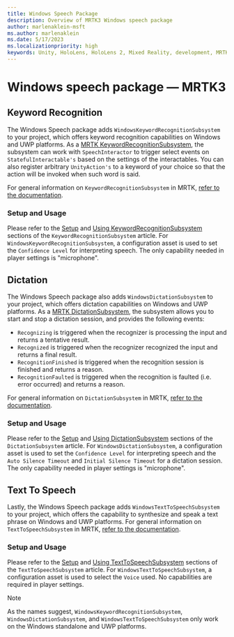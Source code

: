 ```yaml
---
title: Windows Speech Package
description: Overview of MRTK3 Windows speech package
author: marlenaklein-msft
ms.author: marlenaklein
ms.date: 5/17/2023
ms.localizationpriority: high
keywords: Unity, HoloLens, HoloLens 2, Mixed Reality, development, MRTK3, windows speech, speech, keyword, keyword recognition, speech recognition, Mixed Reality Toolkit
---
```


# Windows speech package &#8212; MRTK3

## Keyword Recognition

The Windows Speech package adds `WindowsKeywordRecognitionSubsystem` to your project, which offers keyword recognition capabilities on Windows and UWP platforms. As a [MRTK KeywordRecognitionSubsystem](../../../mrtk3-core/packages/core/subsystems/keywordrecognitionsubsystem.md), the subsystem can work with `SpeechInteractor` to trigger select events on `StatefulInteractable's` based on the settings of the interactables. You can also register arbitrary `UnityAction's` to a keyword of your choice so that the action will be invoked when such word is said.

For general information on `KeywordRecognitionSubsystem` in MRTK, [refer to the documentation](../../../mrtk3-core/packages/core/subsystems/keywordrecognitionsubsystem.md).

### Setup and Usage

Please refer to the [Setup](../../../mrtk3-core/packages/core/subsystems/keywordrecognitionsubsystem.md#setup) and [Using KeywordRecognitionSubsystem](../../../mrtk3-core/packages/core/subsystems/keywordrecognitionsubsystem.md#using-keywordrecognitionsubsystem-manually) sections of the `KeywordRecognitionSubsystem` article. For `WindowsKeywordRecognitionSubsystem`, a configuration asset is used to set the `Confidence Level` for interpreting speech. The only capability needed in player settings is "microphone".

## Dictation

The Windows Speech package also adds `WindowsDictationSubsystem` to your project, which offers dictation capabilities on Windows and UWP platforms. As a [MRTK DictationSubsystem](../../../mrtk3-core/packages/core/subsystems/dictationsubsystem.md), the subsystem allows you to start and stop a dictation session, and provides the following events:

* `Recognizing` is triggered when the recognizer is processing the input and returns a tentative result.
* `Recognized` is triggered when the recognizer recognized the input and returns a final result.
* `RecognitionFinished` is triggered when the recognition session is finished and returns a reason.
* `RecognitionFaulted` is triggered when the recognition is faulted (i.e. error occurred) and returns a reason.

For general information on `DictationSubsystem` in MRTK, [refer to the documentation](../../../mrtk3-core/packages/core/subsystems/dictationsubsystem.md).

### Setup and Usage

Please refer to the [Setup](../../../mrtk3-core/packages/core/subsystems/dictationsubsystem.md#setup) and [Using DictationSubsystem](../../../mrtk3-core/packages/core/subsystems/dictationsubsystem.md#using-dictationsubsystem) sections of the `DictationSubsystem` article. For `WindowsDictationSubsystem`, a configuration asset is used to set the `Confidence Level` for interpreting speech and the `Auto Silence Timeout` and `Initial Silence Timeout` for a dictation session. The only capability needed in player settings is "microphone".

## Text To Speech

Lastly, the Windows Speech package adds `WindowsTextToSpeechSubsystem` to your project, which offers the capability to synthesize and speak a text phrase on Windows and UWP platforms. For general information on `TextToSpeechSubsystem` in MRTK, [refer to the documentation](../../../mrtk3-core/packages/core/subsystems/texttospeechsubsystem.md).

### Setup and Usage

Please refer to the [Setup](../../../mrtk3-core/packages/core/subsystems/texttospeechsubsystem.md#setup) and [Using TextToSpeechSubsystem](../../../mrtk3-core/packages/core/subsystems/texttospeechsubsystem.md#using-texttospeechsubsystem) sections of the `TextToSpeechSubsystem` article. For `WindowsTextToSpeechSubsystem`, a configuration asset is used to select the `Voice` used. No capabilities are required in player settings. 

> [!NOTE]
> As the names suggest, `WindowsKeywordRecognitionSubsystem`, `WindowsDictationSubsystem`, and `WindowsTextToSpeechSubsystem` only work on the Windows standalone and UWP platforms.